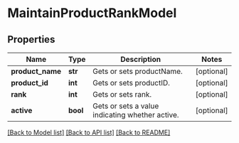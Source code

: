 # MaintainProductRankModel

## Properties
Name | Type | Description | Notes
------------ | ------------- | ------------- | -------------
**product_name** | **str** | Gets or sets productName. | [optional] 
**product_id** | **int** | Gets or sets productID. | [optional] 
**rank** | **int** | Gets or sets rank. | [optional] 
**active** | **bool** | Gets or sets a value indicating whether active. | [optional] 

[[Back to Model list]](../README.md#documentation-for-models) [[Back to API list]](../README.md#documentation-for-api-endpoints) [[Back to README]](../README.md)


